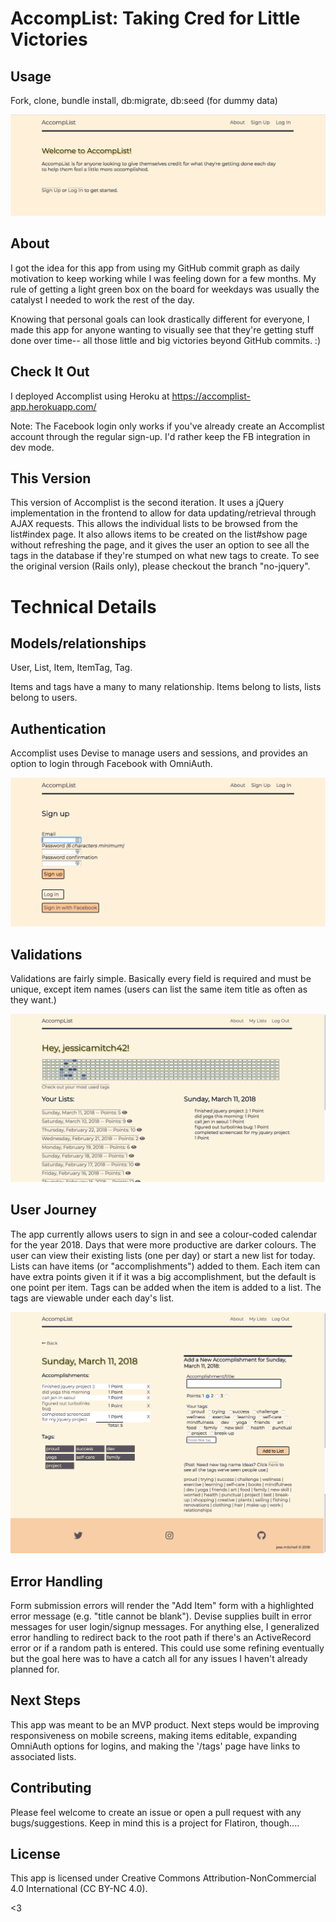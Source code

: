 # AccompList: Taking Cred for Little Victories

## Usage
Fork, clone, bundle install, db:migrate, db:seed (for dummy data)

<img src="/app/assets/images/landingpage.png" alt="Welcome Page Screenshot">

## About
I got the idea for this app from using my GitHub commit graph as daily motivation to keep working while I was feeling down for a few months. My rule of getting a light green box on the board for weekdays was usually the catalyst I needed to work the rest of the day.

Knowing that personal goals can look drastically different for everyone, I made this app for anyone wanting to visually see that they're getting stuff done over time-- all those little and big victories beyond GitHub commits. :)

## Check It Out
I deployed Accomplist using Heroku at https://accomplist-app.herokuapp.com/

Note: The Facebook login only works if you've already create an Accomplist account through the regular sign-up. I'd rather keep the FB integration in dev mode.

## This Version
This version of Accomplist is the second iteration. It uses a jQuery implementation in the frontend to allow for data updating/retrieval through AJAX requests. This allows the individual lists to be browsed from the list#index page. It also allows items to be created on the list#show page without refreshing the page, and it gives the user an option to see all the tags in the database if they're stumped on what new tags to create. To see the original version (Rails only), please checkout the branch "no-jquery".


# Technical Details

## Models/relationships
User, List, Item, ItemTag, Tag.


Items and tags have a many to many relationship. Items belong to lists, lists belong to users.

## Authentication
Accomplist uses Devise to manage users and sessions, and provides an option to login through Facebook with OmniAuth.

<img src="/app/assets/images/signup.png" alt="Signup Page Screenshot">

## Validations
Validations are fairly simple. Basically every field is required and must be unique, except item names (users can list the same item title as often as they want.)

<img src="/app/assets/images/listindex-jquery.png" alt="Lists Page Screenshot">

## User Journey
The app currently allows users to sign in and see a colour-coded calendar for the year 2018. Days that were more productive are darker colours. The user can view their existing lists (one per day) or start a new list for today. Lists can have items (or "accomplishments") added to them. Each item can have extra points given it if it was a big accomplishment, but the default is one point per item. Tags can be added when the item is added to a list. The tags are viewable under each day's list.

<img src="/app/assets/images/listshow-jquery.png" alt="List Item Form Screenshot">

## Error Handling
Form submission errors will render the "Add Item" form with a highlighted error message (e.g. "title cannot be blank"). Devise supplies built in error messages for user login/signup messages. For anything else, I generalized error handling to redirect back to the root path if there's an ActiveRecord error or if a random path is entered. This could use some refining eventually but the goal here was to have a catch all for any issues I haven't already planned for.

## Next Steps
This app was meant to be an MVP product. Next steps would be improving responsiveness on mobile screens, making items editable, expanding OmniAuth options for logins, and making the '/tags' page have links to associated lists.

## Contributing
Please feel welcome to create an issue or open a pull request with any bugs/suggestions. Keep in mind this is a project for Flatiron, though....

## License
This app is licensed under Creative Commons Attribution-NonCommercial 4.0 International (CC BY-NC 4.0).

<3
